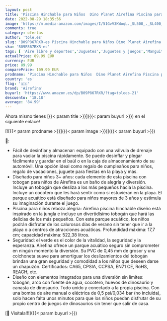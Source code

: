 ```yaml
---
layout: post
title: 'Piscina Hinchable para Niños  Dino Planet Airefina Piscina para Bebe  Piscina Infantil con Tobogán y Arco Rociador  Verano Piscina Inflable 246*193*104 cm con Canasta  Jardín Exterior  para 3+ Años'
date: 2022-08-29 18:35:56
image: 'https://m.media-amazon.com/images/I/51GvV3KWoqL._SL500_._SL400_.jpg'
comments: true
category: ofertas
author: 'tole.es'
slug: 'B09P867RXR-es Piscina Hinchable para Niños Dino Planet Airefina Piscina...'
sku: 'B09P867RXR-es'
tags: [ 'Aire libre y deportes','Juguetes','Juguetes y juegos','Manguitos de piscina','Piscinas de jardín y juegos acuáticos','airefina','bebe','🇪🇸', ]
actualPrice: 89.99 EUR
currency: EUR
price: 89.99
comparePrice: 109.99 EUR
prodname: 'Piscina Hinchable para Niños  Dino Planet Airefina Piscina para Bebe  Piscina Infantil con Tobogán y Arco Rociador  Verano Piscina Inflable 246*193*104 cm con Canasta  Jardín Exterior  para 3+ Años'
country: 'es'
flag: '🇪🇸'
brand: 'Airefina'
buyurl: 'https://www.amazon.es/dp/B09P867RXR/?tag=tolees-21'
descuento: '18.18'
average: '84.99'
---
```


Ahora mismo tienes [{{< param title >}}]({{< param buyurl >}}) en el siguiente enlace!

[![{{< param prodname >}}]({{< param image >}})]({{< param buyurl >}})

🔎:

- Fácil de desinflar y almacenar: equipado con una válvula de drenaje para vaciar la piscina rápidamente. Se puede desinflar y plegar fácilmente y guardar en el baúl o en la caja de almacenamiento de su automóvil. Una opción ideal como regalo de cumpleaños para niños, regalo de vacaciones, juguete para fiestas en la playa y más.
- Diseñado para niños 3+ años: cada elemento de esta piscina con tobogan para niños de Airefina es un baño de alegría y diversión. Incluye un tobogán que desliza a los más pequeños hacia la piscina. Incluye un cocotero que les hará sentir como si estuvieran en la playa. El parque acuático está diseñado para niños mayores de 3 años y estimula su imaginación durante el juego.
- Piscina para niños reboza alegría: Airefina piscina hinchable diseño está inspirado en la jungla e incluye un divertidísimo tobogán que hará las delicias de los más pequeños. Con este parque acuático, los niños podrán disfrutar de los calurosos días de verano sin tener que ir a la playa o a centros de atracciones acuáticas. Profundidad máxima: 17,7 cm; capacidad máxima: 522,38 litros.
- Seguridad: el verde es el color de la vitalidad, la seguridad y la esperanza. Airefina ofrece un parque acuático seguro sin comprometer en ningún momento la diversión. Su PVC de 0,45 mm de grosor y una colchoneta suave para amortiguar los deslizamientos del tobogán brindan una gran seguridad y comodidad a los niños que deseen darse un chapuzón. Certificados: CA65, CPSIA, CCPSA, EN71 CE, RoHS, REACH, etc.
- Diseño con elementos integrados para una diversión sin límites: tobogán, arco con fuente de agua, cocotero, huevos de dinosaurio y canasta de dinosaurio. Todo unido y conectado a la propia piscina. Con una bomba de aire manual o eléctrica de 0,5 psi/0,034 bar (no incluida), solo hacen falta unos minutos para que los niños puedan disfrutar de su propio centro de juegos de dinosaurios sin tener que salir de casa.

[🛒 Visítala!!!]({{< param buyurl >}})
